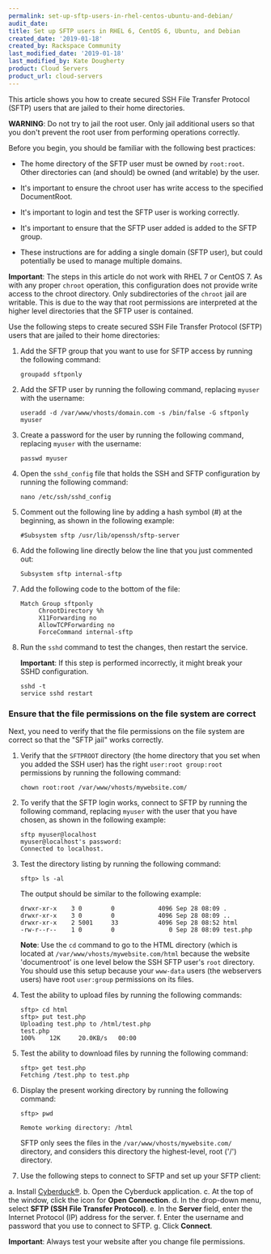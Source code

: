 ```yaml
---
permalink: set-up-sftp-users-in-rhel-centos-ubuntu-and-debian/
audit_date:
title: Set up SFTP users in RHEL 6, CentOS 6, Ubuntu, and Debian
created_date: '2019-01-18'
created_by: Rackspace Community
last_modified_date: '2019-01-18'
last_modified_by: Kate Dougherty
product: Cloud Servers
product_url: cloud-servers
---
```


This article shows you how to create secured SSH File Transfer Protocol (SFTP) users that are jailed to their home directories.

**WARNING**: Do not try to jail the root user. Only jail additional users so that you don't prevent the root user from performing operations correctly.

Before you begin, you should be familiar with the following best practices:

- The home directory of the SFTP user must be owned by `root:root`. Other directories 
  can (and should) be owned (and writable) by the user.

- It's important to ensure the chroot user has write access to the specified DocumentRoot.

- It's important to login and test the SFTP user is working correctly.

- It's important to ensure that the SFTP user added is added to the SFTP group.

- These instructions are for adding a single domain (SFTP user), but could potentially 
  be used to manage multiple domains.

**Important**: The steps in this article do not work with RHEL 7 or CentOS 7. As with any proper `chroot` operation, this configuration does not provide write access to the chroot directory. Only subdirectories of the `chroot` jail are writable. This is due to the way that root permissions are interpreted at the higher level directories that the SFTP user is contained. 

Use the following steps to create secured SSH File Transfer Protocol (SFTP) users that are jailed to their home directories:

1. Add the SFTP group that you want to use for SFTP access by running the following command:

       groupadd sftponly

2. Add the SFTP user by running the following command, replacing `myuser` with the username:

       useradd -d /var/www/vhosts/domain.com -s /bin/false -G sftponly myuser

3. Create a password for the user by running the following command, replacing `myuser` with the username:

       passwd myuser

4. Open the `sshd_config` file that holds the SSH and SFTP configuration by running the following command:

       nano /etc/ssh/sshd_config

5. Comment out the following line by adding a hash symbol (#) at the beginning, as shown in the following example:

       #Subsystem sftp /usr/lib/openssh/sftp-server

7. Add the following line directly below the line that you just commented out:

       Subsystem sftp internal-sftp 
 
8. Add the following code to the bottom of the file:

       Match Group sftponly
            ChrootDirectory %h
            X11Forwarding no
            AllowTCPForwarding no
            ForceCommand internal-sftp

9. Run the `sshd` command to test the changes, then restart the service. 

   **Important**: If this step is performed incorrectly, it might break your SSHD configuration.

       sshd -t
       service sshd restart

### Ensure that the file permissions on the file system are correct

Next, you need to verify that the file permissions on the file system are correct so that the "SFTP jail" works correctly.

1. Verify that the `SFTPROOT` directory (the home directory that you set when you added the SSH user) has the right `user:root group:root` permissions by running the following command:

       chown root:root /var/www/vhosts/mywebsite.com/

2. To verify that the SFTP login works, connect to SFTP by running the following command, replacing `myuser` with the user that you have chosen, as shown in the following example:

       sftp myuser@localhost
       myuser@localhost's password:
       Connected to localhost.

3. Test the directory listing by running the following command:

       sftp> ls -al

   The output should be similar to the following example:

       drwxr-xr-x    3 0        0            4096 Sep 28 08:09 .
       drwxr-xr-x    3 0        0            4096 Sep 28 08:09 ..
       drwxr-xr-x    2 5001     33           4096 Sep 28 08:52 html
       -rw-r--r--    1 0        0               0 Sep 28 08:09 test.php

   **Note**: Use the `cd` command to go to the HTML directory (which is located at `/var/www/vhosts/mywebsite.com/html` 
   because the website 'documentroot' is one level below the SSH SFTP user's `root` directory. You should use this setup 
   because your `www-data` users (the webservers users) have root `user:group` permissions on its files.

4. Test the ability to upload files by running the following commands:

       sftp> cd html
       sftp> put test.php
       Uploading test.php to /html/test.php
       test.php                                                                                                                                                                                                                                        
       100%    12K     20.0KB/s   00:00

5. Test the ability to download files by running the following command:

       sftp> get test.php
       Fetching /test.php to test.php

6. Display the present working directory by running the following command:

       sftp> pwd

       Remote working directory: /html

   SFTP only sees the files in the `/var/www/vhosts/mywebsite.com/` directory, and considers 
   this directory the highest-level, root ('/') directory.

7. Use the following steps to connect to SFTP and set up your SFTP client:

  a. Install [Cyberduck&reg;](https://cyberduck.io/download/).
  b. Open the Cyberduck application.
  c. At the top of the window, click the icon for **Open Connection**.
  d. In the drop-down menu, select **SFTP (SSH File Transfer Protocol)**. 
  e. In the **Server** field, enter the Internet Protocol (IP) address for the server.
  f. Enter the username and password that you use to connect to SFTP. 
  g. Click **Connect**.

**Important**: Always test your website after you change file permissions.
